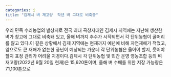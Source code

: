 ```yaml
---
categories: i
title: "김제시 벼 재고량  작년 벼 그대로 비축중"
---
```

우리 민족 수리농업의 발상지로 전국 최대 곡창지대인 김제시 지역에는 지난해 생산한 벼가 창고에 그대로 비축돼 있고, 올해 벼까지 추수가 시작되면서 각 단위농협이 골머리를 앓고 있다.이 같은 상황에서 김제 지역에는 현재까지 예년에 비해 자연재해가 적었고, 앞으로도 큰 재해가 없는한 풍년이 예상되는 가운데 각 단위농협은 울어야 할지, 웃어야 할지 표정 관리가 어려울 지경이다.김제시 각 단위농협 및 민간 운영 영농조합 등의 벼 재고량(2022년 9월 20일 현재)은 15,620톤이며, 올해 벼 수매를 위한 저장 가능량은 71,100톤으로